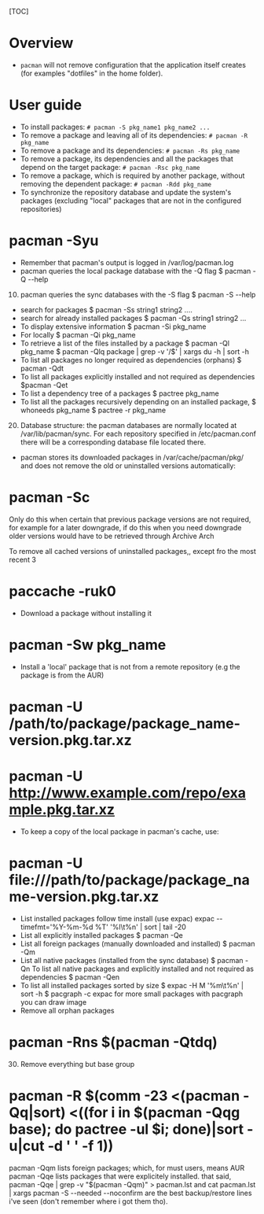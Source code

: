 [TOC]

# Overview
- `pacman` will not remove configuration that the application itself creates (for examples "dotfiles" in the home folder).

# User guide
- To install packages: `# pacman -S pkg_name1 pkg_name2 ...`
- To remove a package and leaving all of its dependencies: `# pacman -R pkg_name`
- To remove a package and its dependencies: `# pacman -Rs pkg_name`
- To remove a package, its dependencies and all the packages that depend on the target package: `# pacman -Rsc pkg_name`
- To remove a package, which is required by another package, without removing the dependent package: `# pacman -Rdd pkg_name`
- To synchronize the repository database and update the system's packages (excluding "local" packages that are not in the configured repositories)
# pacman -Syu
- Remember that pacman's output is logged in /var/log/pacman.log
- pacman queries the local package database with the -Q flag
$ pacman -Q --help
10. pacman queries the sync databases with the -S flag
$ pacman -S --help
- search for packages
$ pacman -Ss string1 string2 ....
- search for already installed packages
$ pacman -Qs string1 string2 ...
- To display extensive information
$ pacman -Si pkg_name
- For locally
$ pacman -Qi pkg_name
- To retrieve a list of the files installed by a package
$ pacman -Ql pkg_name
$ pacman -Qlq package | grep -v '/$' | xargs du -h | sort -h
- To list all packages no longer required as dependencies (orphans)
$ pacman -Qdt
- To list all packages explicitly installed and not required as dependencies
$pacman -Qet
- To list a dependency tree of a packages
$ pactree pkg_name
- To list all the packages recursively depending on an installed package,
$ whoneeds pkg_name
$ pactree -r pkg_name
20. Database structure: the pacman databases are normally located at /var/lib/pacman/sync. For each repository specified in /etc/pacman.conf there will be a corresponding database file located there.
- pacman stores its downloaded packages in /var/cache/pacman/pkg/ and does not remove the old or uninstalled versions automatically:
# pacman -Sc

Only do this when certain that previous package versions are not required, for example for a later downgrade, if do this when you need downgrade older versions would have to be retrieved through Archive Arch

To remove all cached versions of uninstalled packages,, except fro the most recent 3
# paccache -ruk0
- Download a package without installing it
# pacman -Sw pkg_name
- Install a 'local' package that is not from a remote repository (e.g the package is from the AUR)
# pacman -U /path/to/package/package_name-version.pkg.tar.xz

# pacman -U http://www.example.com/repo/example.pkg.tar.xz
- To keep a copy of the local package in pacman's cache, use:
# pacman -U file:///path/to/package/package_name-version.pkg.tar.xz
- List installed packages follow time install (use expac)
expac --timefmt='%Y-%m-%d %T' '%l\t%n' | sort | tail -20
- List all explicitly installed packages
$ pacman -Qe
- List all foreign packages (manually downloaded and installed)
$ pacman -Qm
- List all native packages (installed from the sync database)
$ pacman -Qn
To list all native packages and explicitly installed and not required as dependencies
$ pacman -Qen
- To list all installed packages sorted by size
$ expac -H M '%m\t%n' | sort -h
$ pacgraph -c
expac for more small packages
with pacgraph you can draw image
- Remove all orphan packages
# pacman -Rns $(pacman -Qtdq)
30. Remove everything but base group
# pacman -R $(comm -23 <(pacman -Qq|sort) <((for i in $(pacman -Qqg base); do pactree -ul $i; done)|sort -u|cut -d ' ' -f 1))

pacman -Qqm lists foreign packages; which, for must users, means AUR
pacman -Qqe lists packages that were explicitely installed.
that said,
  pacman -Qqe | grep -v "$(pacman -Qqm)" > pacman.lst
and
  cat pacman.lst | xargs pacman -S --needed --noconfirm
are the best backup/restore lines i've seen (don't remember where i got them tho).
